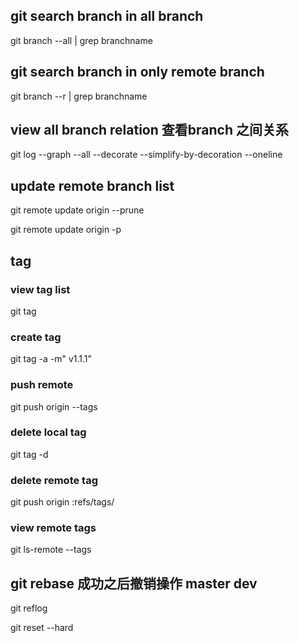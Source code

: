 ## git search branch in all branch 
git branch --all | grep branchname


## git search branch in only remote  branch 
git branch --r | grep branchname


## view all branch relation  查看branch 之间关系
git log --graph --all --decorate --simplify-by-decoration --oneline


## update remote branch list

git remote update origin --prune

git remote update origin -p


## tag

### view tag list
git tag 

### create tag
git tag -a <tagname> -m" v1.1.1"

### push remote

git push origin --tags

### delete local tag
git tag -d <tagname>

### delete remote tag

git push origin :refs/tags/<tagname>


### view remote tags
git ls-remote --tags


## git rebase 成功之后撤销操作 master dev


git reflog 

git reset --hard 

 




